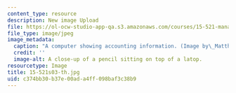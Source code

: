 ```yaml
---
content_type: resource
description: New image Upload
file: https://ol-ocw-studio-app-qa.s3.amazonaws.com/courses/15-521-management-accounting-and-control-spring-2003/c374bb30b37e00ada4ff098baf3c38b9_15-521s03-th.jpg
file_type: image/jpeg
image_metadata:
  caption: "A computer showing accounting information. (Image by\_Matthew Palmer.)"
  credit: ''
  image-alt: A close-up of a pencil sitting on top of a latop.
resourcetype: Image
title: 15-521s03-th.jpg
uid: c374bb30-b37e-00ad-a4ff-098baf3c38b9
---
```

